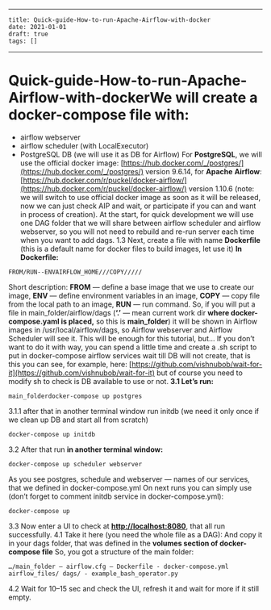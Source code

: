 
---
    title: Quick-guide-How-to-run-Apache-Airflow-with-docker
    date: 2021-01-01    
    draft: true
    tags: []
---
# Quick-guide-How-to-run-Apache-Airflow-with-dockerWe will create a docker-compose file with:
- airflow webserver
- airflow scheduler (with LocalExecutor)
- PostgreSQL DB (we will use it as DB for Airflow)
For **PostgreSQL**, we will use the official docker image: [https://hub.docker.com/_/postgres/](https://hub.docker.com/_/postgres/) version 9.6.14, for **Apache** **Airflow**: [https://hub.docker.com/r/puckel/docker-airflow/](https://hub.docker.com/r/puckel/docker-airflow/) version 1.10.6 (note: we will switch to use official docker image as soon as it will be released, now we can just check AIP and wait, or participate if you can and want in process of creation).
At the start, for quick development we will use one DAG folder that we will share between airflow scheduler and airflow webserver, so you will not need to rebuild and re-run server each time when you want to add dags.
1.3 Next, create a file with name **Dockerfile** (this is a default name for docker files to build images, let use it)
**In Dockerfile:**
```
FROM/RUN--ENVAIRFLOW_HOME///COPY/////
```
Short description: **FROM** — define a base image that we use to create our image, **ENV** — define environment variables in an image, **COPY** — copy file from the local path to an image, **RUN** — run command.
So, if you will put a file in main_folder/airflow/dags (**‘.’** — mean current work dir **where docker-compose.yaml is placed,** so this is **main_folder**) it will be shown in Airflow images in /usr/local/airflow/dags, so Airflow webserver and Airflow Scheduler will see it.
This will be enough for this tutorial, but…
If you don’t want to do it with way, you can spend a little time and create a .sh script to put in docker-compose airflow services wait till DB will not create, that is this you can see, for example, here: [https://github.com/vishnubob/wait-for-it](https://github.com/vishnubob/wait-for-it) but of course you need to modify sh to check is DB available to use or not.
**3.1 Let’s run:**
```
main_folderdocker-compose up postgres
```
3.1.1 after that in another terminal window run initdb (we need it only once if we clean up DB and start all from scratch)
```
docker-compose up initdb
```
3.2 After that run **in another terminal window:**
```
docker-compose up scheduler webserver
```
As you see postgres, schedule and webserver — names of our services, that we defined in docker-compose.yml
On next runs you can simply use (don’t forget to comment initdb service in docker-compose.yml):
```
docker-compose up
```
3.3 Now enter a UI to check at **[http://localhost:8080](http://localhost:8080/)**, that all run successfully.
4.1 Take it here (you need the whole file as a DAG):
And copy it in your dags folder, that was defined in the **volumes section of docker-compose file**
So, you got a structure of the main folder:
```
…/main_folder — airflow.cfg — Dockerfile - docker-compose.yml airflow_files/ dags/ - example_bash_operator.py
```
4.2 Wait for 10–15 sec and check the UI, refresh it and wait for more if it still empty.

